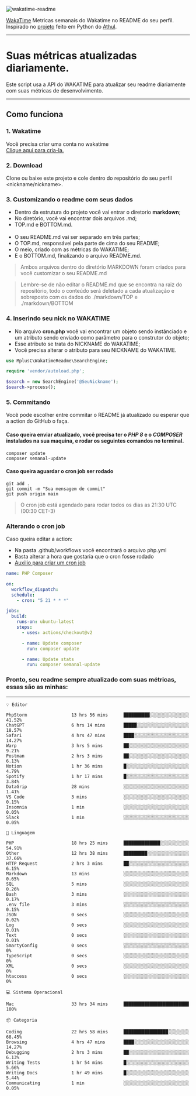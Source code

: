 ![wakatime-readme](https://socialify.git.ci/bymatheus/wakatime-readme/image?description=1&descriptionEditable=M%C3%A9tricas%20semanais%20do%20Wakatime%20no%20seu%20README%20de%20perfil.&font=KoHo&forks=1&language=1&owner=1&pattern=Signal&stargazers=1&theme=Dark)

[WakaTime](https://wakatime.com) Metricas semanais do Wakatime no README do seu perfil. <br>
Inspirado no [projeto](https://github.com/athul/waka-readme) feito em Python do [Athul](https://github.com/athul).
___

# Suas métricas atualizadas diariamente.
Este script usa a API do WAKATIME para atualizar seu readme diariamente com suas métricas de desenvolvimento.

___

## Como funciona

### 1. Wakatime
Você precisa criar uma conta no wakatime <br>
[Clique aqui para cria-la.](https://wakatime.com) 

### 2. Download
Clone ou baixe este projeto e cole dentro do repositório do seu perfil <nickname/nickname>.

### 3. Customizando o readme com seus dados
- Dentro da estrutura do projeto você vai entrar o diretorio **markdown**;  
- No diretório, você vai encontrar dois arquivos *.md*;
- TOP.md e BOTTOM.md.
<br><br>
- O seu README.md vai ser separado em três partes; 
- O TOP.md, responsável pela parte de cima do seu README;
- O meio, criado com as métricas do WAKATIME;
- E o BOTTOM.md, finalizando o arquivo README.md.<br>

> Ambos arquivos dentro do diretório MARKDOWN foram criados para você customizar o seu README.md

> Lembre-se de não editar o README.md que se encontra na raiz do repositório, todo o conteúdo será deletado a cada atualização e sobreposto com os dados do ./markdown/TOP e ./markdown/BOTTOM

### 4. Inserindo seu nick no WAKATIME
- No arquivo **cron.php** você vai encontrar um objeto sendo instânciado e um atributo sendo enviado como parâmetro para o construtor do objeto;
- Esse atributo se trata do NICKNAME do WAKATIME;
- Você precisa alterar o atributo para seu NICKNAME do WAKATIME.

```php
use MplusC\WakatimeReadme\SearchEngine;

require 'vendor/autoload.php';

$search = new SearchEngine('@SeuNickname');
$search->process();
```

### 5. Commitando
Você pode escolher entre commitar o README já atualizado ou esperar que a action do GitHub o faça. <br>

#### Caso queira enviar atualizado, você precisa ter o *PHP 8* e o *COMPOSER* instalados na sua maquina, e rodar os seguintes comandos no terminal.
```composer
composer update
composer semanal-update 
```

#### Caso queira aguardar o cron job ser rodado 
```git 
git add .
git commit -m "Sua mensagem de commit"
git push origin main
```

>O cron job está agendado para rodar todos os dias as 21:30 UTC (00:30 CET-3) 

### Alterando o cron job
Caso queira editar a action:

- Na pasta .github/workflows você encontrará o arquivo php.yml
- Basta alterar a hora que gostaria que o cron fosse rodado
- [Auxilio para criar um cron job](https://crontab.guru)

```yml
name: PHP Composer

on:
  workflow_dispatch:
  schedule:
    - cron: "5 21 * * *"

jobs:
  build:
    runs-on: ubuntu-latest
    steps:
      - uses: actions/checkout@v2

      - name: Update composer
        run: composer update

      - name: Update stats
        run: composer semanal-update
```

### Pronto, seu readme sempre atualizado com suas métricas, essas são as minhas:

___
```text
💡 Editor

PhpStorm                 13 hrs 56 mins      ██████████░░░░░░░░░░░░░░░     41.52%
ChatGPT                  6 hrs 14 mins       █████░░░░░░░░░░░░░░░░░░░░     18.57%
Safari                   4 hrs 47 mins       ████░░░░░░░░░░░░░░░░░░░░░     14.27%
Warp                     3 hrs 5 mins        ██░░░░░░░░░░░░░░░░░░░░░░░      9.21%
Postman                  2 hrs 3 mins        ██░░░░░░░░░░░░░░░░░░░░░░░      6.13%
Notion                   1 hr 36 mins        █░░░░░░░░░░░░░░░░░░░░░░░░      4.79%
Spotify                  1 hr 17 mins        █░░░░░░░░░░░░░░░░░░░░░░░░      3.84%
DataGrip                 28 mins             ░░░░░░░░░░░░░░░░░░░░░░░░░      1.41%
VS Code                  3 mins              ░░░░░░░░░░░░░░░░░░░░░░░░░      0.15%
Insomnia                 1 min               ░░░░░░░░░░░░░░░░░░░░░░░░░      0.05%
Slack                    1 min               ░░░░░░░░░░░░░░░░░░░░░░░░░      0.05%
```
```text
💬 Linguagem

PHP                      18 hrs 25 mins      ██████████████░░░░░░░░░░░     54.91%
Other                    12 hrs 38 mins      █████████░░░░░░░░░░░░░░░░     37.66%
HTTP Request             2 hrs 3 mins        ██░░░░░░░░░░░░░░░░░░░░░░░      6.15%
Markdown                 13 mins             ░░░░░░░░░░░░░░░░░░░░░░░░░      0.65%
SQL                      5 mins              ░░░░░░░░░░░░░░░░░░░░░░░░░      0.26%
Bash                     3 mins              ░░░░░░░░░░░░░░░░░░░░░░░░░      0.17%
.env file                3 mins              ░░░░░░░░░░░░░░░░░░░░░░░░░      0.15%
JSON                     0 secs              ░░░░░░░░░░░░░░░░░░░░░░░░░      0.02%
Log                      0 secs              ░░░░░░░░░░░░░░░░░░░░░░░░░      0.01%
Text                     0 secs              ░░░░░░░░░░░░░░░░░░░░░░░░░      0.01%
SmartyConfig             0 secs              ░░░░░░░░░░░░░░░░░░░░░░░░░         0%
TypeScript               0 secs              ░░░░░░░░░░░░░░░░░░░░░░░░░         0%
XML                      0 secs              ░░░░░░░░░░░░░░░░░░░░░░░░░         0%
htaccess                 0 secs              ░░░░░░░░░░░░░░░░░░░░░░░░░         0%
```
```text
💻 Sistema Operacional

Mac                      33 hrs 34 mins      █████████████████████████       100%
```
```text
📦 Categoria

Coding                   22 hrs 58 mins      █████████████████░░░░░░░░     68.45%
Browsing                 4 hrs 47 mins       ████░░░░░░░░░░░░░░░░░░░░░     14.27%
Debugging                2 hrs 3 mins        ██░░░░░░░░░░░░░░░░░░░░░░░      6.13%
Writing Tests            1 hr 54 mins        █░░░░░░░░░░░░░░░░░░░░░░░░      5.66%
Writing Docs             1 hr 49 mins        █░░░░░░░░░░░░░░░░░░░░░░░░      5.44%
Communicating            1 min               ░░░░░░░░░░░░░░░░░░░░░░░░░      0.05%
```
